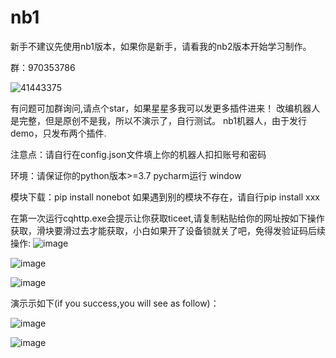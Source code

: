 # nb1
新手不建议先使用nb1版本，如果你是新手，请看我的nb2版本开始学习制作。

群：970353786 

![41443375](https://user-images.githubusercontent.com/62045791/131193129-7a5f716f-f4e7-4324-8c56-b59be70631bc.png)

有问题可加群询问,请点个star，如果星星多我可以发更多插件进来！
改编机器人是完整，但是原创不是我，所以不演示了，自行测试。
nb1机器人，由于发行demo，只发布两个插件.

注意点：请自行在config.json文件填上你的机器人扣扣账号和密码

环境：请保证你的python版本>=3.7 pycharm运行  window

模块下载：pip install nonebot 如果遇到别的模块不存在，请自行pip install xxx

在第一次运行cqhttp.exe会提示让你获取ticeet,请复制粘贴给你的网址按如下操作获取，滑块要滑过去才能获取，小白如果开了设备锁就关了吧，免得发验证码后续操作:
![image](https://user-images.githubusercontent.com/62045791/116995705-fb2a5380-ad0c-11eb-96e6-60b0b11e9427.png)

![image](https://user-images.githubusercontent.com/62045791/116994901-eef1c680-ad0b-11eb-82a7-90417a11b3a5.png)

![image](https://user-images.githubusercontent.com/62045791/116995616-ddf58500-ad0c-11eb-96da-f4e804a50ccf.png)


演示示如下(if you success,you will see as follow)：

![image](https://user-images.githubusercontent.com/62045791/116991680-830d5f00-ad07-11eb-9363-1a8c9ff94729.png)

![image](https://user-images.githubusercontent.com/62045791/116991701-8b659a00-ad07-11eb-8b14-80972571a6bc.png)
